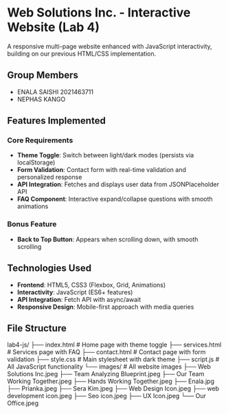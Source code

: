 # Web Solutions Inc. - Interactive Website (Lab 4)

A responsive multi-page website enhanced with JavaScript interactivity, building on our previous HTML/CSS implementation.

## Group Members
- ENALA SAISHI 2021463711
- NEPHAS KANGO 

## Features Implemented

### Core Requirements
-  **Theme Toggle**: Switch between light/dark modes (persists via localStorage)
-  **Form Validation**: Contact form with real-time validation and personalized response
-  **API Integration**: Fetches and displays user data from JSONPlaceholder API
-  **FAQ Component**: Interactive expand/collapse questions with smooth animations

### Bonus Feature
-  **Back to Top Button**: Appears when scrolling down, with smooth scrolling

## Technologies Used

- **Frontend**: HTML5, CSS3 (Flexbox, Grid, Animations)
- **Interactivity**: JavaScript (ES6+ features)
- **API Integration**: Fetch API with async/await
- **Responsive Design**: Mobile-first approach with media queries

## File Structure
lab4-js/
├── index.html # Home page with theme toggle
├── services.html # Services page with FAQ
├── contact.html # Contact page with form validation
├── style.css # Main stylesheet with dark theme
├── script.js # All JavaScript functionality
└── images/ # All website images
├── Web Solutions Inc.jpeg
├── Team Analyzing Blueprint.jpeg
├── Our Team Working Together.jpeg
├── Hands Working Together.jpeg
├── Enala.jpg
├── Prianka.jpeg
├── Sera Kim.jpeg
├── Web Design Icon.jpeg
├── web development icon.jpeg
├── Seo icon.jpeg
├── UX Icon.jpeg
└── Our Office.jpeg
